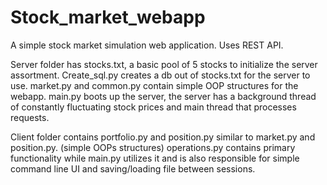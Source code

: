 # Stock_market_webapp
A simple stock market simulation web application.
Uses REST API.

Server folder has stocks.txt, a basic pool of 5 stocks to initialize the server assortment.
Create_sql.py creates a db out of stocks.txt for the server to use.
market.py and common.py contain simple OOP structures for the webapp.
main.py boots up the server, the server has a background thread of constantly fluctuating stock prices and main thread that processes requests.

Client folder contains portfolio.py and position.py similar to market.py and position.py. (simple OOPs structures)
operations.py contains primary functionality while main.py utilizes it and is also responsible for simple command line UI and saving/loading file between sessions.
